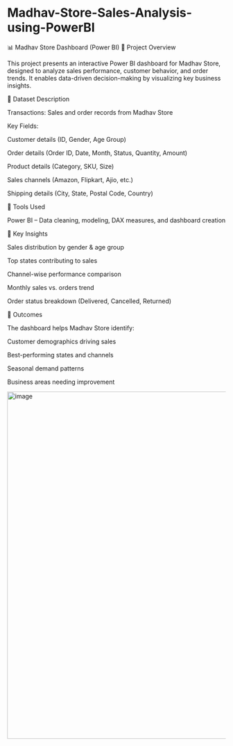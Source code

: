 # Madhav-Store-Sales-Analysis-using-PowerBI

📊 Madhav Store Dashboard (Power BI)
🔹 Project Overview

This project presents an interactive Power BI dashboard for Madhav Store, designed to analyze sales performance, customer behavior, and order trends. It enables data-driven decision-making by visualizing key business insights.

🔹 Dataset Description

Transactions: Sales and order records from Madhav Store

Key Fields:

Customer details (ID, Gender, Age Group)

Order details (Order ID, Date, Month, Status, Quantity, Amount)

Product details (Category, SKU, Size)

Sales channels (Amazon, Flipkart, Ajio, etc.)

Shipping details (City, State, Postal Code, Country)

🔹 Tools Used

Power BI – Data cleaning, modeling, DAX measures, and dashboard creation

🔹 Key Insights

Sales distribution by gender & age group

Top states contributing to sales

Channel-wise performance comparison

Monthly sales vs. orders trend

Order status breakdown (Delivered, Cancelled, Returned)

🔹 Outcomes

The dashboard helps Madhav Store identify:

Customer demographics driving sales

Best-performing states and channels

Seasonal demand patterns

Business areas needing improvement

<img width="1436" height="799" alt="image" src="https://github.com/user-attachments/assets/6a236569-416d-4851-99a2-2ea8315277b0" />
